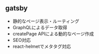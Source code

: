 ## gatsby
- 静的なページ表示・ルーティング
- GraphQLによるデータ取得
- createPage APIによる動的なページ作成
- SEO対応
- react-helmetでメタタグ対応

